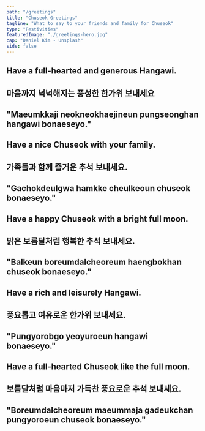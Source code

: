 ```yaml
---
path: "/greetings"
title: "Chuseok Greetings"
tagline: "What to say to your friends and family for Chuseok"
type: "Festivities"
featuredImage: "./greetings-hero.jpg"
cap: "Daniel Kim - Unsplash"
side: false
---
```

<div class="justify-content-center">

<h2 class="blog-header--greetings0">Have a full-hearted and generous Hangawi.</h2>
<h2 class="blog-header--greetings3">마음까지 넉넉해지는 풍성한 한가위 보내세요</h2>
<h2 class="blog-header--greetings2">"Maeumkkaji neokneokhaejineun pungseonghan hangawi bonaeseyo."</h2>

<h2 class="blog-header--greetings1">Have a nice Chuseok with your family.</h2>
<h2 class="blog-header--greetings3">가족들과 함께 즐거운 추석 보내세요.</h2>
<h2 class="blog-header--greetings2">"Gachokdeulgwa hamkke cheulkeoun chuseok bonaeseyo."</h2>

<h2 class="blog-header--greetings1">Have a happy Chuseok with a bright full moon.</h2>
<h2 class="blog-header--greetings3">밝은 보름달처럼 행복한 추석 보내세요.</h2>
<h2 class="blog-header--greetings2">"Balkeun boreumdalcheoreum haengbokhan chuseok bonaeseyo."</h2>

<h2 class="blog-header--greetings1">Have a rich and leisurely Hangawi.</h2>
<h2 class="blog-header--greetings3">풍요롭고 여유로운 한가위 보내세요.</h2>
<h2 class="blog-header--greetings2">"Pungyorobgo yeoyuroeun hangawi bonaeseyo."</h2>

<h2 class="blog-header--greetings1">Have a full-hearted Chuseok like the full moon.</h2>
<h2 class="blog-header--greetings3">보름달처럼 마음마저 가득찬 풍요로운 추석 보내세요.</h2>
<h2 class="blog-header--greetings2">"Boreumdalcheoreum maeummaja gadeukchan pungyoroeun chuseok bonaeseyo."</h2>

</div>
